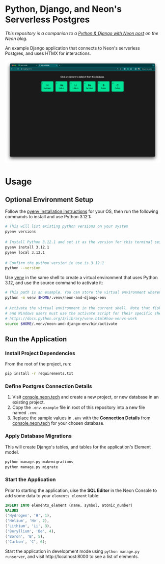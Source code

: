 # Python, Django, and Neon's Serverless Postgres

_This repository is a companion to a [Python & Django with Neon post](https://neon.tech/blog/python-django-and-neons-serverless-postgres) on the Neon blog._

An example Django application that connects to Neon's serverless Postgres, and uses HTMX for interactions.

![Elements Application in Google Chrome](/images/elements-app.png)

# Usage

## Optional Environment Setup

Follow the [pyenv installation instructions](https://github.com/pyenv/pyenv?tab=readme-ov-file#installation) for your OS, then run the following commands to install and use Python 3.12.1:

```bash
# This will list existing python versions on your system
pyenv versions

# Install Python 3.12.1 and set it as the version for this terminal session
pyenv install 3.12.1
pyenv local 3.12.1

# Confirm the python version in use is 3.12.1
python --version
```

Use [venv](https://docs.python.org/3/library/venv.html) in the same shell to create a virtual environment that uses Python 3.12, and use the source command to activate it:

```bash
# This path is an example. You can store the virtual environment wherever you want
python -m venv $HOME/.venv/neon-and-django-env

# Activate the virtual environment in the current shell. Note that fish, powershell,
# and Windows users must use the activate script for their specific shell per
# https://docs.python.org/3/library/venv.html#how-venvs-work 
source $HOME/.venv/neon-and-django-env/bin/activate
```

## Run the Application

### Install Project Dependencies

From the root of the project, run:

```bash
pip install -r requirements.txt
```

### Define Postgres Connection Details

1. Visit [console.neon.tech](https://console.neon.tech/app/projects) and create a new project, or new database in an existing project.
1. Copy the `.env.example` file in root of this repository into a new file named `.env`.
1. Replace the sample values in `.env` with the **Connection Details** from [console.neon.tech](https://console.neon.tech/app/projects) for your chosen database.

### Apply Database Migrations

This will create Django's tables, and tables for the application's Element model.

```bash
python manage.py makemigrations
python manage.py migrate
```

### Start the Application

Prior to starting the application, uise the **SQL Editor** in the Neon Console to add some data to your `elements_element` table:

```sql
INSERT INTO elements_element (name, symbol, atomic_number)
VALUES
('Hydrogen', 'H', 1),
('Helium', 'He', 2),
('Lithium', 'Li', 3),
('Beryllium', 'Be', 4),
('Boron', 'B', 5),
('Carbon', 'C', 6);
```

Start the application in development mode using `python manage.py runserver`, and visit http://localhost:8000 to see a list of elements.

